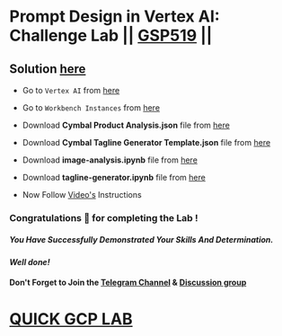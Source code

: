 # Prompt Design in Vertex AI: Challenge Lab || [GSP519](https://www.cloudskillsboost.google/focuses/86504?parent=catalog) ||

## Solution [here](https://youtu.be/N10u_rh3jOU)

* Go to `Vertex AI` from [here](https://console.cloud.google.com/vertex-ai)

* Go to `Workbench Instances` from [here](https://console.cloud.google.com/vertex-ai/workbench/instances?)

* Download **Cymbal Product Analysis.json** file from [here](https://drive.google.com/uc?export=download&id=1lwLQOO6-BOE00j9aNochg-sPmSBQ7FSm)

* Download **Cymbal Tagline Generator Template.json** file from [here](https://drive.google.com/uc?export=download&id=1FWwb2Gqd7rlJEIsc2Uyl_LLGlb-dTzA1)

* Download **image-analysis.ipynb** file from [here](https://drive.google.com/uc?export=download&id=1JwtR47BwqLnqOknhNaI8t96nmYJP3Vyj)

* Download **tagline-generator.ipynb** file from [here](https://drive.google.com/uc?export=download&id=1yxaed9gBKbHt2A7v5wHfOmZe51IN1yot)

* Now Follow [Video's](https://youtu.be/N10u_rh3jOU) Instructions

### Congratulations 🎉 for completing the Lab !

##### *You Have Successfully Demonstrated Your Skills And Determination.*

#### *Well done!*

#### Don't Forget to Join the [Telegram Channel](https://t.me/quickgcplab) & [Discussion group](https://t.me/quickgcplabchats)

# [QUICK GCP LAB](https://www.youtube.com/@quickgcplab)
